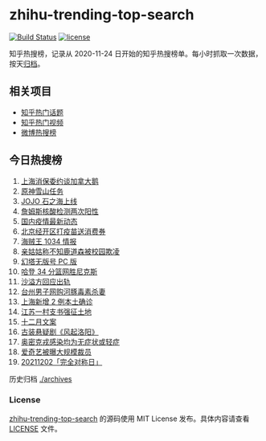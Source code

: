# zhihu-trending-top-search

[![Build Status](https://github.com/justjavac/zhihu-trending-top-search/workflows/ci/badge.svg?branch=main)](https://github.com/justjavac/zhihu-trending-top-search/actions)
[![license](https://img.shields.io/github/license/justjavac/zhihu-trending-top-search)](https://github.com/justjavac/zhihu-trending-top-search/blob/main/LICENSE)

知乎热搜榜，记录从 2020-11-24 日开始的知乎热搜榜单。每小时抓取一次数据，按天[归档](./archives)。

## 相关项目

- [知乎热门话题](https://github.com/justjavac/zhihu-trending-hot-questions)
- [知乎热门视频](https://github.com/justjavac/zhihu-trending-hot-video)
- [微博热搜榜](https://github.com/justjavac/weibo-trending-hot-search)

## 今日热搜榜

<!-- BEGIN -->
<!-- 最后更新时间 Fri Dec 03 2021 06:13:26 GMT+0800 (China Standard Time) -->

1. [上海消保委约谈加拿大鹅](https://www.zhihu.com/search?q=加拿大鹅)
1. [原神雪山任务](https://www.zhihu.com/search?q=原神)
1. [JOJO 石之海上线](https://www.zhihu.com/search?q=石之海)
1. [詹姆斯核酸检测两次阳性](https://www.zhihu.com/search?q=詹姆斯)
1. [国内疫情最新动态](https://www.zhihu.com/search?q=疫情)
1. [北京经开区打疫苗送消费券](https://www.zhihu.com/search?q=打疫苗送消费券)
1. [海贼王 1034 情报](https://www.zhihu.com/search?q=海贼王)
1. [亲姑姑称不知鹿道森被校园欺凌](https://www.zhihu.com/search?q=鹿道森)
1. [幻塔无版号 PC 版](https://www.zhihu.com/search?q=幻塔)
1. [哈登 34 分篮网胜尼克斯](https://www.zhihu.com/search?q=篮网)
1. [沙溢方回应出轨](https://www.zhihu.com/search?q=沙溢)
1. [台州男子网购河豚毒素杀妻](https://www.zhihu.com/search?q=台州杀妻)
1. [上海新增 2 例本土确诊](https://www.zhihu.com/search?q=上海疫情)
1. [江苏一村支书强征土地](https://www.zhihu.com/search?q=村支书强征土地)
1. [十二月文案](https://www.zhihu.com/search?q=12月文案)
1. [古装悬疑剧《风起洛阳》](https://www.zhihu.com/search?q=风起洛阳)
1. [奥密克戎感染均为无症状或轻症](https://www.zhihu.com/search?q=奥密克戎)
1. [爱奇艺被曝大规模裁员](https://www.zhihu.com/search?q=爱奇艺)
1. [20211202「完全对称日」](https://www.zhihu.com/search?q=20211202)

<!-- END -->

历史归档 [./archives](./archives)

### License

[zhihu-trending-top-search](https://github.com/justjavac/zhihu-trending-top-search)
的源码使用 MIT License 发布。具体内容请查看 [LICENSE](./LICENSE) 文件。
